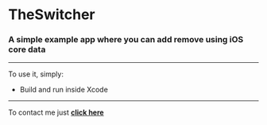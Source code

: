 # TheSwitcher

### A simple example app where you can add remove using iOS core data

---

To use it, simply:

* Build and run inside Xcode

---


To contact me just  **[click here](https://www.linkedin.com/in/hugo-filipe-16113670/)**
